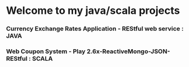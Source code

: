 # Welcome to my java/scala projects

### Currency Exchange Rates Application - REStful web service : JAVA

### Web Coupon System - Play 2.6x-ReactiveMongo-JSON-REStful : SCALA
